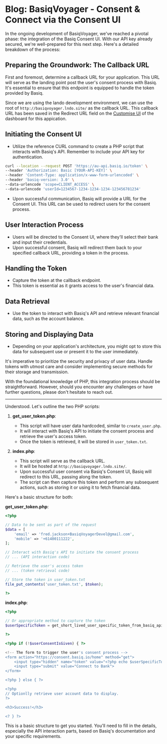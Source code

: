 # Blog: BasiqVoyager - Consent & Connect via the Consent UI

In the ongoing development of BasiqVoyager, we've reached a pivotal phase: the integration of the Basiq Consent UI. With our API key already secured, we're well-prepared for this next step. Here's a detailed breakdown of the process:

## Preparing the Groundwork: The Callback URL

First and foremost, determine a callback URL for your application. This URL will serve as the landing point post the user's consent process with Basiq. It's essential to ensure that this endpoint is equipped to handle the token provided by Basiq.

Since we are using the lando development environment, we can use the root of `http://basiqvoyager.lndo.site/` as the callback URL.
This callback URL has been saved in the Redirect URL field on the [Customise UI](https://dashboard.basiq.io/customise-ui) of the dashboard for this appication.

## Initiating the Consent UI

- Utilize the reference CURL command to create a PHP script that interacts with Basiq's API. Remember to include your API key for authentication.

```bash
curl --location --request POST 'https://au-api.basiq.io/token' \
--header 'Authorization: Basic [YOUR-API-KEY]' \
--header 'Content-Type: application/x-www-form-urlencoded' \
--header 'basiq-version: 3.0' \
--data-urlencode 'scope=CLIENT_ACCESS' \
--data-urlencode 'userId=1234567-1234-1234-1234-123456781234'
```

- Upon successful communication, Basiq will provide a URL for the Consent UI. This URL can be used to redirect users for the consent process.

## User Interaction Process

- Users will be directed to the Consent UI, where they'll select their bank and input their credentials.
- Upon successful consent, Basiq will redirect them back to your specified callback URL, providing a token in the process.

## Handling the Token

- Capture the token at the callback endpoint.
- This token is essential as it grants access to the user's financial data.

## Data Retrieval

- Use the token to interact with Basiq's API and retrieve relevant financial data, such as the account balance.

## Storing and Displaying Data

- Depending on your application's architecture, you might opt to store this data for subsequent use or present it to the user immediately.

It's imperative to prioritize the security and privacy of user data. Handle tokens with utmost care and consider implementing secure methods for their storage and transmission.

With the foundational knowledge of PHP, this integration process should be straightforward. However, should you encounter any challenges or have further questions, please don't hesitate to reach out.

---

Understood. Let's outline the two PHP scripts:

1. **get_user_token.php**:
   - This script will have user data hardcoded, similar to `create_user.php`.
   - It will interact with Basiq's API to initiate the consent process and retrieve the user's access token.
   - Once the token is retrieved, it will be stored in `user_token.txt`.

2. **index.php**:
   - This script will serve as the callback URL.
   - It will be hosted at `http://basiqvoyager.lndo.site/`.
   - Upon successful user consent via Basiq's Consent UI, Basiq will redirect to this URL, passing along the token.
   - The script can then capture this token and perform any subsequent actions, such as storing it or using it to fetch financial data.

Here's a basic structure for both:

**get_user_token.php**:
```php
<?php

// Data to be sent as part of the request
$data = [
    'email' => 'fred.jackson+BasiqVoyagerDevel@gmail.com',
    'mobile' => '+61400111222',
];

// Interact with Basiq's API to initiate the consent process
// ... (API interaction code)

// Retrieve the user's access token
// ... (token retrieval code)

// Store the token in user_token.txt
file_put_contents('user_token.txt', $token);

?>
```

**index.php**:
```php
<?php

// Or appropriate method to capture the token
$userSpecificToken = get_short_lived_user_specific_token_from_basiq_api();

?>

<?php if (!$userConsentIsGiven) { ?>

<!-- The form to trigger the user's consent process -->
<form action="https://consent.basiq.io/home" method="get">
    <input type="hidden" name="token" value="<?php echo $userSpecificToken; ?>">
    <input type="submit" value="Connect to Bank">
</form>

<?php } else { ?>

<?php
// Optionlly retrieve user account data to display.
?>

<h3>Success!</h3>

<? } ?>

```

This is a basic structure to get you started. You'll need to fill in the details, especially the API interaction parts, based on Basiq's documentation and your specific requirements. 
